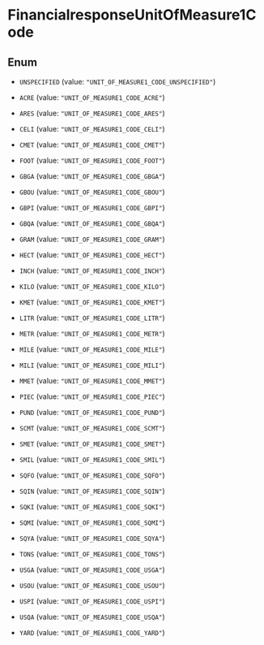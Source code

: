 

# FinancialresponseUnitOfMeasure1Code

## Enum


* `UNSPECIFIED` (value: `"UNIT_OF_MEASURE1_CODE_UNSPECIFIED"`)

* `ACRE` (value: `"UNIT_OF_MEASURE1_CODE_ACRE"`)

* `ARES` (value: `"UNIT_OF_MEASURE1_CODE_ARES"`)

* `CELI` (value: `"UNIT_OF_MEASURE1_CODE_CELI"`)

* `CMET` (value: `"UNIT_OF_MEASURE1_CODE_CMET"`)

* `FOOT` (value: `"UNIT_OF_MEASURE1_CODE_FOOT"`)

* `GBGA` (value: `"UNIT_OF_MEASURE1_CODE_GBGA"`)

* `GBOU` (value: `"UNIT_OF_MEASURE1_CODE_GBOU"`)

* `GBPI` (value: `"UNIT_OF_MEASURE1_CODE_GBPI"`)

* `GBQA` (value: `"UNIT_OF_MEASURE1_CODE_GBQA"`)

* `GRAM` (value: `"UNIT_OF_MEASURE1_CODE_GRAM"`)

* `HECT` (value: `"UNIT_OF_MEASURE1_CODE_HECT"`)

* `INCH` (value: `"UNIT_OF_MEASURE1_CODE_INCH"`)

* `KILO` (value: `"UNIT_OF_MEASURE1_CODE_KILO"`)

* `KMET` (value: `"UNIT_OF_MEASURE1_CODE_KMET"`)

* `LITR` (value: `"UNIT_OF_MEASURE1_CODE_LITR"`)

* `METR` (value: `"UNIT_OF_MEASURE1_CODE_METR"`)

* `MILE` (value: `"UNIT_OF_MEASURE1_CODE_MILE"`)

* `MILI` (value: `"UNIT_OF_MEASURE1_CODE_MILI"`)

* `MMET` (value: `"UNIT_OF_MEASURE1_CODE_MMET"`)

* `PIEC` (value: `"UNIT_OF_MEASURE1_CODE_PIEC"`)

* `PUND` (value: `"UNIT_OF_MEASURE1_CODE_PUND"`)

* `SCMT` (value: `"UNIT_OF_MEASURE1_CODE_SCMT"`)

* `SMET` (value: `"UNIT_OF_MEASURE1_CODE_SMET"`)

* `SMIL` (value: `"UNIT_OF_MEASURE1_CODE_SMIL"`)

* `SQFO` (value: `"UNIT_OF_MEASURE1_CODE_SQFO"`)

* `SQIN` (value: `"UNIT_OF_MEASURE1_CODE_SQIN"`)

* `SQKI` (value: `"UNIT_OF_MEASURE1_CODE_SQKI"`)

* `SQMI` (value: `"UNIT_OF_MEASURE1_CODE_SQMI"`)

* `SQYA` (value: `"UNIT_OF_MEASURE1_CODE_SQYA"`)

* `TONS` (value: `"UNIT_OF_MEASURE1_CODE_TONS"`)

* `USGA` (value: `"UNIT_OF_MEASURE1_CODE_USGA"`)

* `USOU` (value: `"UNIT_OF_MEASURE1_CODE_USOU"`)

* `USPI` (value: `"UNIT_OF_MEASURE1_CODE_USPI"`)

* `USQA` (value: `"UNIT_OF_MEASURE1_CODE_USQA"`)

* `YARD` (value: `"UNIT_OF_MEASURE1_CODE_YARD"`)



